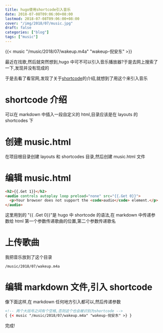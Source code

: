 ```yaml
---
title: hugo使用shortcode引入音乐
date: 2018-07-08T09:06:00+08:00
lastmod: 2018-07-08T09:06:00+08:00
cover: "/img/2018/07/music.jpg"
draft: false
categories: ["blog"]
tags: ["music"]
---
```


{{< music "/music/2018/07/wakeup.m4a" "wakeup-倪安东" >}}

最近在找歌,然后就突然想到,hugo 中可不可以引入音乐播放器?于是去网上搜索了一下,发现并没有现成的

于是去看了看官网,发现了关于[shortcode](https://gohugo.io/content-management/shortcodes/#readout)的介绍,就想到了用这个来引入音乐

<!--more-->

# shortcode 介绍

可以在 markdown 中插入一段自定义的 html,目录应该是在 layouts 的 shortcodes 下

# 创建 music.html

在项目根目录创建 layouts 和 shortcodes 目录,然后创建 music.html 文件

# 编辑 music.html

```html
<h2>{{.Get 1}}</h2>
<audio controls autoplay loop preload="none" src="{{.Get 0}}">
  <p>Your browser does not support the <code>audio</code> element.</p>
</audio>
```

这里用到的 "{{ .Get 0}}"是 hugo 中 shortcode 的语法,在 markdown 中传递参数给 html
第一个参数传递歌曲的位置,第二个参数传递歌名

# 上传歌曲

我把音乐放到了这个目录

`/music/2018/07/wakeup.m4a`

# 编辑 markdown 文件,引入 shortcode

像下面这样,在 markdown 任何地方引入都可以,然后传递参数

```html
<!-- 两个大括号之间有个空格,否则这个也会被识别为shortcode -->
{ {< music "/music/2018/07/wakeup.m4a" "wakeup-倪安东" >} }
```

完成!
